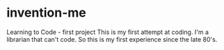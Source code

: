 # invention-me
Learning to Code - first project
This is my first attempt at coding.  I'm a librarian that can't code.  So this is my first experience since the late 80's.  
